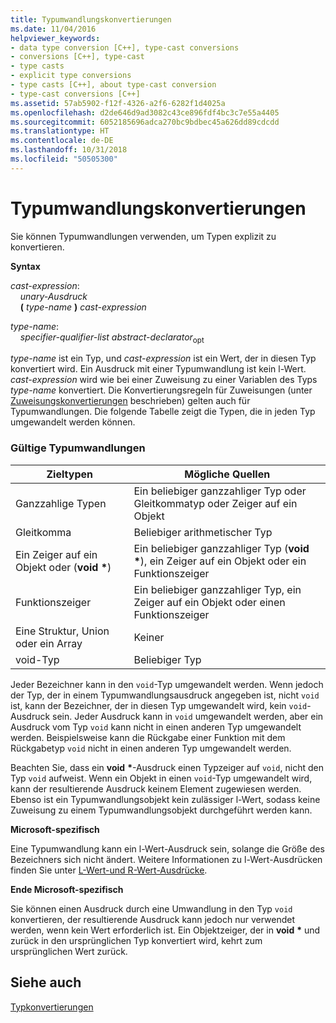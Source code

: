 ```yaml
---
title: Typumwandlungskonvertierungen
ms.date: 11/04/2016
helpviewer_keywords:
- data type conversion [C++], type-cast conversions
- conversions [C++], type-cast
- type casts
- explicit type conversions
- type casts [C++], about type-cast conversion
- type-cast conversions [C++]
ms.assetid: 57ab5902-f12f-4326-a2f6-6282f1d4025a
ms.openlocfilehash: d2de646d9ad3082c43ce896fdf4bc3c7e55a4405
ms.sourcegitcommit: 6052185696adca270bc9bdbec45a626dd89cdcdd
ms.translationtype: HT
ms.contentlocale: de-DE
ms.lasthandoff: 10/31/2018
ms.locfileid: "50505300"
---
```

# <a name="type-cast-conversions"></a>Typumwandlungskonvertierungen

Sie können Typumwandlungen verwenden, um Typen explizit zu konvertieren.

**Syntax**

*cast-expression*:<br/>
&nbsp;&nbsp;&nbsp;&nbsp;*unary-Ausdruck*<br/>
&nbsp;&nbsp;&nbsp;&nbsp;**(** *type-name* **)** *cast-expression*

*type-name*:<br/>
&nbsp;&nbsp;&nbsp;&nbsp;*specifier-qualifier-list* *abstract-declarator*<sub>opt</sub>

*type-name* ist ein Typ, und *cast-expression* ist ein Wert, der in diesen Typ konvertiert wird. Ein Ausdruck mit einer Typumwandlung ist kein l-Wert. *cast-expression* wird wie bei einer Zuweisung zu einer Variablen des Typs *type-name* konvertiert. Die Konvertierungsregeln für Zuweisungen (unter [Zuweisungskonvertierungen](../c-language/assignment-conversions.md) beschrieben) gelten auch für Typumwandlungen. Die folgende Tabelle zeigt die Typen, die in jeden Typ umgewandelt werden können.

### <a name="legal-type-casts"></a>Gültige Typumwandlungen

|Zieltypen|Mögliche Quellen|
|-----------------------|-----------------------|
|Ganzzahlige Typen|Ein beliebiger ganzzahliger Typ oder Gleitkommatyp oder Zeiger auf ein Objekt|
|Gleitkomma|Beliebiger arithmetischer Typ|
|Ein Zeiger auf ein Objekt oder (**void** <strong>\*</strong>)|Ein beliebiger ganzzahliger Typ (**void** <strong>\*</strong>), ein Zeiger auf ein Objekt oder ein Funktionszeiger|
|Funktionszeiger|Ein beliebiger ganzzahliger Typ, ein Zeiger auf ein Objekt oder einen Funktionszeiger|
|Eine Struktur, Union oder ein Array|Keiner|
|void-Typ|Beliebiger Typ|

Jeder Bezeichner kann in den `void`-Typ umgewandelt werden. Wenn jedoch der Typ, der in einem Typumwandlungsausdruck angegeben ist, nicht `void` ist, kann der Bezeichner, der in diesen Typ umgewandelt wird, kein `void`-Ausdruck sein. Jeder Ausdruck kann in `void` umgewandelt werden, aber ein Ausdruck vom Typ `void` kann nicht in einen anderen Typ umgewandelt werden. Beispielsweise kann die Rückgabe einer Funktion mit dem Rückgabetyp `void` nicht in einen anderen Typ umgewandelt werden.

Beachten Sie, dass ein **void** <strong>\*</strong>-Ausdruck einen Typzeiger auf `void`, nicht den Typ `void` aufweist. Wenn ein Objekt in einen `void`-Typ umgewandelt wird, kann der resultierende Ausdruck keinem Element zugewiesen werden. Ebenso ist ein Typumwandlungsobjekt kein zulässiger l-Wert, sodass keine Zuweisung zu einem Typumwandlungsobjekt durchgeführt werden kann.

**Microsoft-spezifisch**

Eine Typumwandlung kann ein l-Wert-Ausdruck sein, solange die Größe des Bezeichners sich nicht ändert. Weitere Informationen zu l-Wert-Ausdrücken finden Sie unter [L-Wert-und R-Wert-Ausdrücke](../c-language/l-value-and-r-value-expressions.md).

**Ende Microsoft-spezifisch**

Sie können einen Ausdruck durch eine Umwandlung in den Typ `void` konvertieren, der resultierende Ausdruck kann jedoch nur verwendet werden, wenn kein Wert erforderlich ist. Ein Objektzeiger, der in **void** <strong>\*</strong> und zurück in den ursprünglichen Typ konvertiert wird, kehrt zum ursprünglichen Wert zurück.

## <a name="see-also"></a>Siehe auch

[Typkonvertierungen](../c-language/type-conversions-c.md)